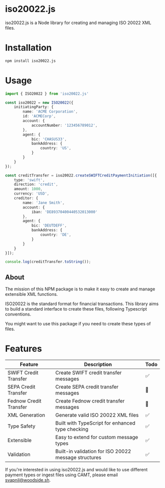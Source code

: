 # iso20022.js
iso20022.js is a Node library for creating and managing ISO 20022 XML files.

# Installation

```bash
npm install iso20022.js
```

# Usage

```ts
import { ISO20022 } from 'iso20022.js'

const iso20022 = new ISO20022({
    initiatingParty: {
        name: 'ACME Corporation',
        id: 'ACMECorp',
        account: {
            accountNumber: '123456789012',
        },
        agent: {
            bic: 'CHASUS33',
            bankAddress: {
                country: 'US',
            }
        }
    }
});

const creditTransfer = iso20022.createSWIFTCreditPaymentInitiation([{
    type: 'swift',
    direction: 'credit',
    amount: 1000,
    currency: 'USD',
    creditor: {
        name: 'Jane Smith',
        account: {
            iban: 'DE89370400440532013000'
        },
        agent: {
            bic: 'DEUTDEFF',
            bankAddress: {
                country: 'DE',
            }
        }
    }
}]);

console.log(creditTransfer.toString());
```



## About

The mission of this NPM package is to make it easy to create and manage extensible XML functions.

ISO20022 is the standard format for financial transactions. This library aims to build a standard interface to create these files, following Typescript conventions. 

You might want to use this package if you need to create these types of files. 

# Features 

| Feature | Description | Todo |
|---------|-------------|------|
| SWIFT Credit Transfer | Create SWIFT credit transfer messages | ✅ |
| SEPA Credit Transfer | Create SEPA credit transfer messages | 🚧 |
| Fednow Credit Transfer | Create Fednow credit transfer messages | 🚧 |
| XML Generation | Generate valid ISO 20022 XML files | ✅ |
| Type Safety | Built with TypeScript for enhanced type checking | ✅ |
| Extensible | Easy to extend for custom message types | ✅ |
| Validation | Built-in validation for ISO 20022 message structures | ✅ |

If you're interested in using iso20022.js and would like to use different payment types or ingest files using CAMT, please email [svapnil@woodside.sh](mailto:svapnil@woodside.sh).